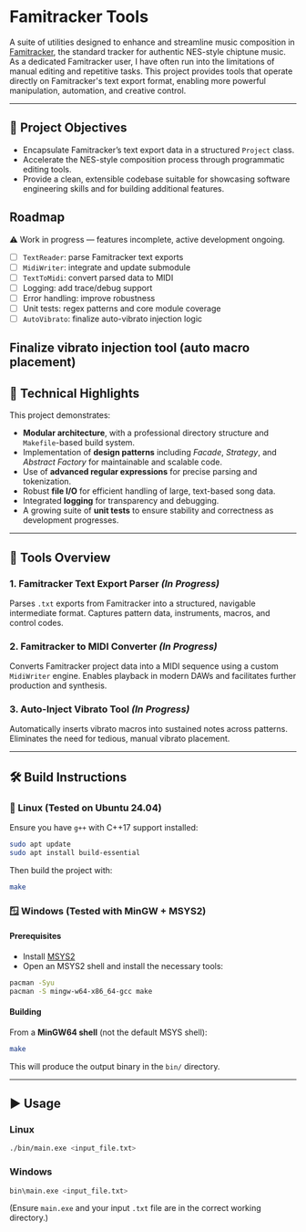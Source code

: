 # Famitracker Tools

A suite of utilities designed to enhance and streamline music composition in [Famitracker](http://famitracker.com/), the standard tracker for authentic NES-style chiptune music.
As a dedicated Famitracker user, I have often run into the limitations of manual editing and repetitive tasks. 
This project provides tools that operate directly on Famitracker's text export format, enabling more powerful manipulation, automation, and creative control.

---

## 🚀 Project Objectives

* Encapsulate Famitracker’s text export data in a structured `Project` class.
* Accelerate the NES-style composition process through programmatic editing tools.
* Provide a clean, extensible codebase suitable for showcasing software engineering skills and for building additional features.

## Roadmap

⚠️  Work in progress — features incomplete, active development ongoing.
- [ ] `TextReader`: parse Famitracker text exports
- [ ] `MidiWriter`: integrate and update submodule
- [ ] `TextToMidi`: convert parsed data to MIDI
- [ ] Logging: add trace/debug support
- [ ] Error handling: improve robustness
- [ ] Unit tests: regex patterns and core module coverage
- [ ] `AutoVibrato`: finalize auto-vibrato injection logic

Finalize vibrato injection tool (auto macro placement)
---

## 🔧 Technical Highlights

This project demonstrates:

* **Modular architecture**, with a professional directory structure and `Makefile`-based build system.
* Implementation of **design patterns** including *Facade*, *Strategy*, and *Abstract Factory* for maintainable and scalable code.
* Use of **advanced regular expressions** for precise parsing and tokenization.
* Robust **file I/O** for efficient handling of large, text-based song data.
* Integrated **logging** for transparency and debugging.
* A growing suite of **unit tests** to ensure stability and correctness as development progresses.

---

## 🧰 Tools Overview

### 1. **Famitracker Text Export Parser** *(In Progress)*

Parses `.txt` exports from Famitracker into a structured, navigable intermediate format.
Captures pattern data, instruments, macros, and control codes.

### 2. **Famitracker to MIDI Converter** *(In Progress)*

Converts Famitracker project data into a MIDI sequence using a custom `MidiWriter` engine.
Enables playback in modern DAWs and facilitates further production and synthesis.

### 3. **Auto-Inject Vibrato Tool** *(In Progress)*

Automatically inserts vibrato macros into sustained notes across patterns.
Eliminates the need for tedious, manual vibrato placement.

---

## 🛠 Build Instructions

### 🐧 Linux (Tested on Ubuntu 24.04)

Ensure you have `g++` with C++17 support installed:

```bash
sudo apt update
sudo apt install build-essential
```

Then build the project with:

```bash
make
```

### 🪟 Windows (Tested with MinGW + MSYS2)

#### Prerequisites

* Install [MSYS2](https://www.msys2.org/)
* Open an MSYS2 shell and install the necessary tools:

```bash
pacman -Syu
pacman -S mingw-w64-x86_64-gcc make
```

#### Building

From a **MinGW64 shell** (not the default MSYS shell):

```bash
make
```

This will produce the output binary in the `bin/` directory.

---

## ▶️  Usage

### Linux

```bash
./bin/main.exe <input_file.txt>
```

### Windows

```bash
bin\main.exe <input_file.txt>
```

(Ensure `main.exe` and your input `.txt` file are in the correct working directory.)

